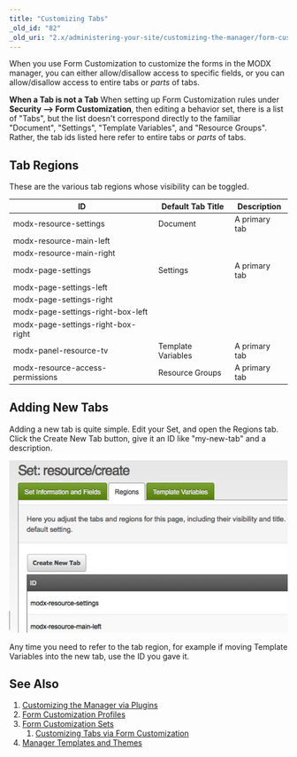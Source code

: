 ```yaml
---
title: "Customizing Tabs"
_old_id: "82"
_old_uri: "2.x/administering-your-site/customizing-the-manager/form-customization-sets/customizing-tabs-via-form-customization"
---
```


 When you use Form Customization to customize the forms in the MODX manager, you can either allow/disallow access to specific fields, or you can allow/disallow access to entire tabs or _parts_ of tabs.

 **When a Tab is not a Tab**
 When setting up Form Customization rules under **Security --> Form Customization**, then editing a behavior set, there is a list of "Tabs", but the list doesn't correspond directly to the familiar "Document", "Settings", "Template Variables", and "Resource Groups". Rather, the tab ids listed here refer to entire tabs or _parts_ of tabs.

## Tab Regions

 These are the various tab regions whose visibility can be toggled.

| ID                                 | Default Tab Title  | Description   |
| ---------------------------------- | ------------------ | ------------- |
| modx-resource-settings             | Document           | A primary tab |
| modx-resource-main-left            |                    |               |
| modx-resource-main-right           |                    |               |
| modx-page-settings                 | Settings           | A primary tab |
| modx-page-settings-left            |                    |               |
| modx-page-settings-right           |                    |               |
| modx-page-settings-right-box-left  |                    |               |
| modx-page-settings-right-box-right |                    |               |
| modx-panel-resource-tv             | Template Variables | A primary tab |
| modx-resource-access-permissions   | Resource Groups    | A primary tab |

## Adding New Tabs

 Adding a new tab is quite simple. Edit your Set, and open the Regions tab. Click the Create New Tab button, give it an ID like "my-new-tab" and a description.

![](fc_new_tab.jpg)

Any time you need to refer to the tab region, for example if moving Template Variables into the new tab, use the ID you gave it.

## See Also

1. [Customizing the Manager via Plugins](_legacy/administering-your-site/customizing-the-manager-via-plugins)
2. [Form Customization Profiles](building-sites/client-proofing/form-customization/profiles)
3. [Form Customization Sets](building-sites/client-proofing/form-customization/sets)
   1. [Customizing Tabs via Form Customization](building-sites/client-proofing/form-customization/tabs)
4. [Manager Templates and Themes](building-sites/client-proofing/custom-manager-themes)
